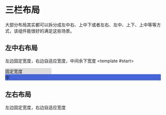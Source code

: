 <script setup>
  import column from '../../../src/components/column/index.vue'
</script>

# 三栏布局

大部分布局其实都可以拆分成左中右、上中下或者左右、左中、上下、上中等等方式，该组件能很好的满足这些场景。

## 左中右布局

左边固定宽度，右边自适应宽度，中间余下宽度
<column>
<template #start>

<div style="background:#ddd;width:150px">固定宽度</div>
</template>

  <div style="background:#4565d8;width:100%">中</div>
  <template #end>
    <div style="background:#ddd">自适应宽度</div>
  </template>
</column>

## 左右布局

左边固定宽度，右边自适应宽度

<column>
  <template #start>
  <div style="background:#ddd;width:150px">固定宽度</div>
  </template>
  <template #end>
  <div style="background:#ddd">自适应宽度</div>
  </template>
</column>
